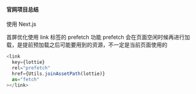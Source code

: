 #### 官网项目总结

使用 Next.js

首屏优化使用 link 标签的 prefetch 功能
prefetch 会在页面空闲时候再进行加载，是提前预加载之后可能要用到的资源，不一定是当前页面使用的

```javascript
<link
  key={lottie}
  rel="prefetch"
  href={Utils.joinAssetPath(lottie)}
  as="fetch"
></link>
```

